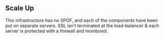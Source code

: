 ## Scale Up

This infrastructure has no SPOF, and each of the components have been put on separate servers.
SSL isn't terminated at the load-balancer & each server is protected with a firewall and monitored.

